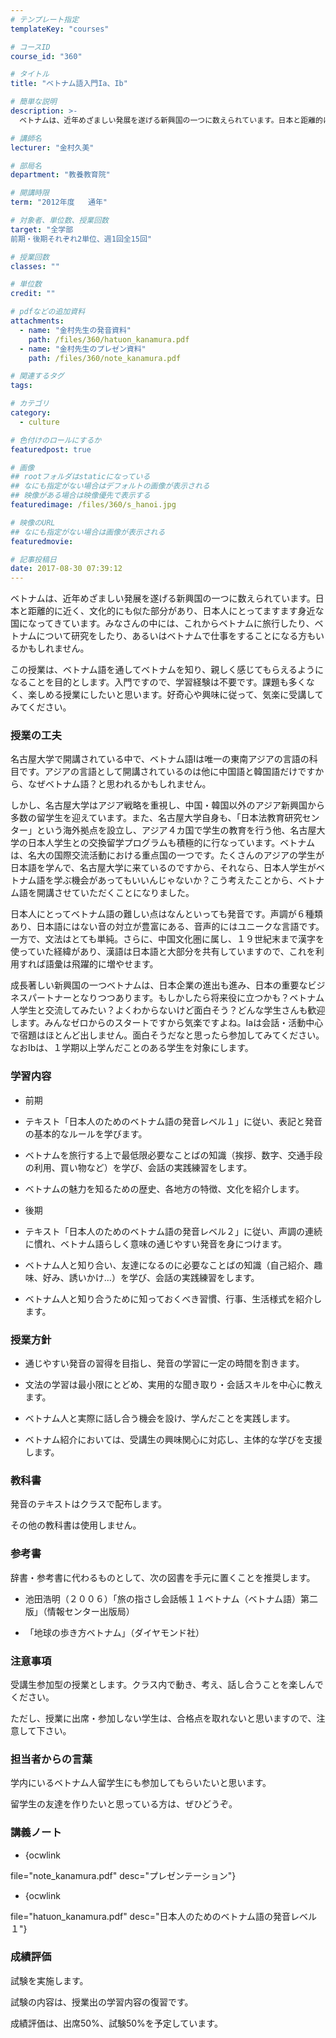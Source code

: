 ```yaml
---
# テンプレート指定
templateKey: "courses"

# コースID
course_id: "360"

# タイトル
title: "ベトナム語入門Ia、Ib"

# 簡単な説明
description: >-
  ベトナムは、近年めざましい発展を遂げる新興国の一つに数えられています。日本と距離的に近く、文化的にも似た部分があり、日本人にとってますます身近な国になってきています。みなさんの中には、これからベトナム...

# 講師名
lecturer: "金村久美"

# 部局名
department: "教養教育院"

# 開講時限
term: "2012年度	通年"

# 対象者、単位数、授業回数
target: "全学部
前期・後期それぞれ2単位、週1回全15回"

# 授業回数
classes: ""

# 単位数
credit: ""

# pdfなどの追加資料
attachments: 
  - name: "金村先生の発音資料" 
    path: /files/360/hatuon_kanamura.pdf
  - name: "金村先生のプレゼン資料" 
    path: /files/360/note_kanamura.pdf

# 関連するタグ
tags:

# カテゴリ
category:
  - culture

# 色付けのロールにするか
featuredpost: true

# 画像
## rootフォルダはstaticになっている
## なにも指定がない場合はデフォルトの画像が表示される
## 映像がある場合は映像優先で表示する
featuredimage: /files/360/s_hanoi.jpg

# 映像のURL
## なにも指定がない場合は画像が表示される
featuredmovie: 

# 記事投稿日
date: 2017-08-30 07:39:12
---
```


ベトナムは、近年めざましい発展を遂げる新興国の一つに数えられています。日本と距離的に近く、文化的にも似た部分があり、日本人にとってますます身近な国になってきています。みなさんの中には、これからベトナムに旅行したり、ベトナムについて研究をしたり、あるいはベトナムで仕事をすることになる方もいるかもしれません。

この授業は、ベトナム語を通してベトナムを知り、親しく感じてもらえるようになることを目的とします。入門ですので、学習経験は不要です。課題も多くなく、楽しめる授業にしたいと思います。好奇心や興味に従って、気楽に受講してみてください。

### 授業の工夫

名古屋大学で開講されている中で、ベトナム語Iは唯一の東南アジアの言語の科目です。アジアの言語として開講されているのは他に中国語と韓国語だけですから、なぜベトナム語？と思われるかもしれません。

しかし、名古屋大学はアジア戦略を重視し、中国・韓国以外のアジア新興国から多数の留学生を迎えています。また、名古屋大学自身も、「日本法教育研究センター」という海外拠点を設立し、アジア４カ国で学生の教育を行う他、名古屋大学の日本人学生との交換留学プログラムも積極的に行なっています。ベトナムは、名大の国際交流活動における重点国の一つです。たくさんのアジアの学生が日本語を学んで、名古屋大学に来ているのですから、それなら、日本人学生がベトナム語を学ぶ機会があってもいいんじゃないか？こう考えたことから、ベトナム語を開講させていただくことになりました。

日本人にとってベトナム語の難しい点はなんといっても発音です。声調が６種類あり、日本語にはない音の対立が豊富にある、音声的にはユニークな言語です。一方で、文法はとても単純。さらに、中国文化圏に属し、１９世紀末まで漢字を使っていた経緯があり、漢語は日本語と大部分を共有していますので、これを利用すれば語彙は飛躍的に増やせます。

成長著しい新興国の一つベトナムは、日本企業の進出も進み、日本の重要なビジネスパートナーとなりつつあります。もしかしたら将来役に立つかも？ベトナム人学生と交流してみたい？よくわからないけど面白そう？どんな学生さんも歓迎します。みんなゼロからのスタートですから気楽ですよね。Iaは会話・活動中心で宿題はほとんど出しません。面白そうだなと思ったら参加してみてください。なおIbは、１学期以上学んだことのある学生を対象にします。

### 学習内容

* 前期

* テキスト「日本人のためのベトナム語の発音レベル１」に従い、表記と発音の基本的なルールを学びます。

* ベトナムを旅行する上で最低限必要なことばの知識（挨拶、数字、交通手段の利用、買い物など）を学び、会話の実践練習をします。

* ベトナムの魅力を知るための歴史、各地方の特徴、文化を紹介します。

* 後期

* テキスト「日本人のためのベトナム語の発音レベル２」に従い、声調の連続に慣れ、ベトナム語らしく意味の通じやすい発音を身につけます。

* ベトナム人と知り合い、友達になるのに必要なことばの知識（自己紹介、趣味、好み、誘いかけ…）を学び、会話の実践練習をします。

* ベトナム人と知り合うために知っておくべき習慣、行事、生活様式を紹介します。

### 授業方針

* 通じやすい発音の習得を目指し、発音の学習に一定の時間を割きます。

* 文法の学習は最小限にとどめ、実用的な聞き取り・会話スキルを中心に教えます。

* ベトナム人と実際に話し合う機会を設け、学んだことを実践します。

* ベトナム紹介においては、受講生の興味関心に対応し、主体的な学びを支援します。

### 教科書

発音のテキストはクラスで配布します。

その他の教科書は使用しません。

### 参考書

辞書・参考書に代わるものとして、次の図書を手元に置くことを推奨します。

* 池田浩明（２００６）「旅の指さし会話帳１１ベトナム（ベトナム語）第二版」（情報センター出版局）

* 「地球の歩き方ベトナム」（ダイヤモンド社）

### 注意事項

受講生参加型の授業とします。クラス内で動き、考え、話し合うことを楽しんでください。

ただし、授業に出席・参加しない学生は、合格点を取れないと思いますので、注意して下さい。

### 担当者からの言葉

学内にいるベトナム人留学生にも参加してもらいたいと思います。

留学生の友達を作りたいと思っている方は、ぜひどうぞ。

### 講義ノート

* {ocwlink

file="note_kanamura.pdf" desc="プレゼンテーション"}

* {ocwlink

file="hatuon_kanamura.pdf" desc="日本人のためのベトナム語の発音レベル１"}

### 成績評価

試験を実施します。

試験の内容は、授業出の学習内容の復習です。

成績評価は、出席50%、試験50%を予定しています。

